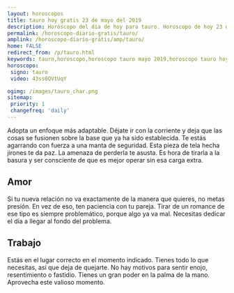 ```yaml
---
layout: horoscopos
title: tauro hoy gratis 23 de mayo del 2019 
description: Horóscopo del dia de hoy para tauro. Horoscopo de hoy 23 de mayo del 2019. Las predicciones de amor, trabajo, vida personal gratis.
permalink: /horoscopo-diario-gratis/tauro/
amplink: /horoscopo-diario-gratis/amp/tauro/
home: FALSE
redirect_from: /p/tauro.html
keywords: tauro,horoscopo,horoscopo tauro mayo 2019,horoscopo tauro hoy,tarot tauro mayo 2019,horoscopo tauro,tarot tauro hoy,horoscopo de hoy,horoscopo diario,tarot del amor,horoscopo de hoy tauro,horoscopo diario del tarot, Horoscopo de hoy tauro 23 de mayo del 2019,horóscopo del día,signos zodiacales 2019, el horoscopo de hoy
horoscopo:
 signo: tauro
 video: 43ss6QVtUqY

ogimg: /images/tauro_char.png
sitemap:
 priority: 1
 changefreq: 'daily'
---
```



Adopta un enfoque más adaptable. Déjate ir con la corriente y deja que las cosas se fusionen sobre la base que ya ha sido establecida. Te estás agarrando con fuerza a una manta de seguridad. Esta pieza de tela hecha jirones te da paz. La amenaza de perderla te asusta. Es hora de tirarla a la basura y ser consciente de que es mejor operar sin esa carga extra.

## Amor

Si tu nueva relación no va exactamente de la manera que quieres, no metas presión. En vez de eso, ten paciencia con tu pareja. Tirar de un romance de ese tipo es siempre problemático, porque algo ya va mal. Necesitas dedicar el día a llegar al fondo del problema.

## Trabajo

Estás en el lugar correcto en el momento indicado. Tienes todo lo que necesitas, así que deja de quejarte. No hay motivos para sentir enojo, resentimiento o fastidio. Tienes un gran poder en la palma de la mano. Aprovecha este valioso momento.